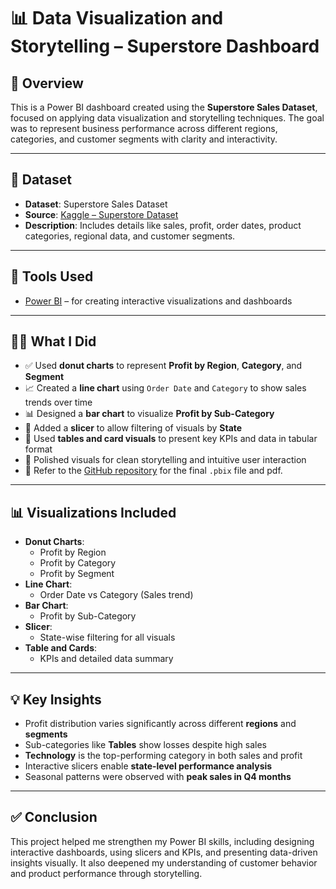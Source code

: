 # 📊 Data Visualization and Storytelling – Superstore Dashboard

## 🧾 Overview
This is a Power BI dashboard created using the **Superstore Sales Dataset**, focused on applying data visualization and storytelling techniques. The goal was to represent business performance across different regions, categories, and customer segments with clarity and interactivity.

---

## 📁 Dataset
- **Dataset**: Superstore Sales Dataset  
- **Source**: [Kaggle – Superstore Dataset](https://www.kaggle.com/datasets/vivek468/superstore-dataset-final)  
- **Description**: Includes details like sales, profit, order dates, product categories, regional data, and customer segments.

---

## 🧰 Tools Used
- [Power BI](https://powerbi.microsoft.com/) – for creating interactive visualizations and dashboards

---

## 🧑‍💻 What I Did
- ✅ Used **donut charts** to represent **Profit by Region**, **Category**, and **Segment**
- 📈 Created a **line chart** using `Order Date` and `Category` to show sales trends over time
- 📊 Designed a **bar chart** to visualize **Profit by Sub-Category**
- 🧭 Added a **slicer** to allow filtering of visuals by **State**
- 🧾 Used **tables and card visuals** to present key KPIs and data in tabular format
- 🧹 Polished visuals for clean storytelling and intuitive user interaction
- 📂 Refer to the [GitHub repository](#) for the final `.pbix` file and pdf.

---

## 📊 Visualizations Included
- **Donut Charts**:
  - Profit by Region  
  - Profit by Category  
  - Profit by Segment  
- **Line Chart**:  
  - Order Date vs Category (Sales trend)  
- **Bar Chart**:  
  - Profit by Sub-Category  
- **Slicer**:
  - State-wise filtering for all visuals  
- **Table and Cards**:
  - KPIs and detailed data summary

---

## 💡 Key Insights
- Profit distribution varies significantly across different **regions** and **segments**
- Sub-categories like **Tables** show losses despite high sales
- **Technology** is the top-performing category in both sales and profit
- Interactive slicers enable **state-level performance analysis**
- Seasonal patterns were observed with **peak sales in Q4 months**

---

## ✅ Conclusion
This project helped me strengthen my Power BI skills, including designing interactive dashboards, using slicers and KPIs, and presenting data-driven insights visually. It also deepened my understanding of customer behavior and product performance through storytelling.


